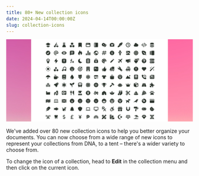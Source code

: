 ```yaml
---
title: 80+ New collection icons
date: 2024-04-14T00:00:00Z
slug: collection-icons
---
```


![New collection icons](/images/new-collection-icons.png)

We've added over 80 new collection icons to help you better organize your documents. You can now
choose from a wide range of new icons to represent your collections from DNA, to a tent – there's
a wider variety to choose from.

To change the icon of a collection, head to **Edit** in the collection menu and then click on the
current icon.
